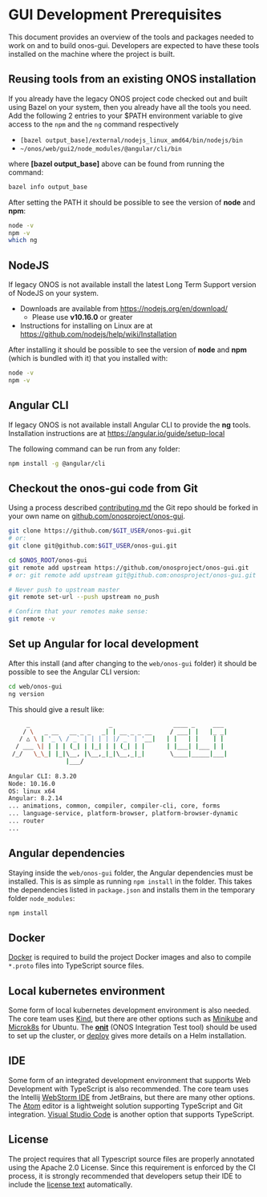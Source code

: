 <!--
SPDX-FileCopyrightText: 2020-present Open Networking Foundation <info@opennetworking.org>

SPDX-License-Identifier: Apache-2.0
-->

# GUI Development Prerequisites
This document provides an overview of the tools and packages needed to work on and to build onos-gui.
Developers are expected to have these tools installed on the machine where the project is built.

## Reusing tools from an existing ONOS installation
If you already have the legacy ONOS project code checked out and built using Bazel
on your system, then you already have all the tools you need.
Add the following 2 entries to your $PATH environment variable to give access
to the `npm` and the `ng` command respectively

* `[bazel output_base]/external/nodejs_linux_amd64/bin/nodejs/bin`
* `~/onos/web/gui2/node_modules/@angular/cli/bin`

where **[bazel output_base]** above can be found from running the command:
```bash
bazel info output_base
```

After setting the PATH it should be possible to see the version of **node** and **npm**:
```bash
node -v
npm -v
which ng
```

## NodeJS
If legacy ONOS is not available install the latest Long Term Support version of NodeJS on your system.

* Downloads are available from <https://nodejs.org/en/download/>
    * Please use **v10.16.0** or greater
* Instructions for installing on Linux are at <https://github.com/nodejs/help/wiki/Installation>

After installing it should be possible to see the version of **node** and **npm**
(which is bundled with it) that you installed with:
```bash
node -v
npm -v
```

## Angular CLI
If legacy ONOS is not available install Angular CLI to provide the **ng** tools. Installation instructions are at
<https://angular.io/guide/setup-local>

The following command can be run from any folder:
```bash
npm install -g @angular/cli
```

## Checkout the onos-gui code from Git
Using a process described [contributing.md](../../developers/contributing.md)
the Git repo should be forked in your own name on 
[github.com/onosproject/onos-gui](https://github.com/onosproject/onos-gui).

```bash
git clone https://github.com/$GIT_USER/onos-gui.git
# or: 
git clone git@github.com:$GIT_USER/onos-gui.git
```

```bash
cd $ONOS_ROOT/onos-gui
git remote add upstream https://github.com/onosproject/onos-gui.git
# or: git remote add upstream git@github.com:onosproject/onos-gui.git

# Never push to upstream master
git remote set-url --push upstream no_push

# Confirm that your remotes make sense:
git remote -v
```

## Set up Angular for local development
After this install (and after changing to the `web/onos-gui` folder) it should be
possible to see the Angular CLI version:
```bash
cd web/onos-gui
ng version
```
This should give a result like:

```bash
     _                      _                 ____ _     ___
    / \   _ __   __ _ _   _| | __ _ _ __     / ___| |   |_ _|
   / △ \ | '_ \ / _` | | | | |/ _` | '__|   | |   | |    | |
  / ___ \| | | | (_| | |_| | | (_| | |      | |___| |___ | |
 /_/   \_\_| |_|\__, |\__,_|_|\__,_|_|       \____|_____|___|
                |___/
    
Angular CLI: 8.3.20
Node: 10.16.0
OS: linux x64
Angular: 8.2.14
... animations, common, compiler, compiler-cli, core, forms
... language-service, platform-browser, platform-browser-dynamic
... router
...
``` 

## Angular dependencies
Staying inside the `web/onos-gui` folder, the Angular dependencies must be installed.
This is as simple as running `npm install` in the folder. This takes the dependencies
listed in `package.json` and installs them in the temporary folder `node_modules`:
```bash
npm install
```

## Docker
[Docker] is required to build the project Docker images and also to compile `*.proto` files into TypeScript source files.

## Local kubernetes environment
Some form of local kubernetes development environment is also needed.
The core team uses [Kind], but there are other options such as [Minikube] and [Microk8s] for Ubuntu.
The **[onit]** (ONOS Integration Test tool) should be used to set up the cluster,
or [deploy] gives more details on a Helm installation.

## IDE
Some form of an integrated development environment that supports Web Development
with TypeScript is also recommended. The core team uses the Intellij
[WebStorm IDE] from JetBrains, but there are many other options.
The [Atom] editor is a lightweight solution supporting TypeScript and Git integration.
[Visual Studio Code] is another option that supports TypeScript.

## License
The project requires that all Typescript source files are properly annotated using the Apache 2.0 License.
Since this requirement is enforced by the CI process, it is strongly recommended that developers
setup their IDE to include the [license text](https://github.com/onosproject/onos-gui/blob/master/build/licensing/boilerplate.ts.txt)
automatically.

[Docker]: https://docs.docker.com/install/
[Kind]: https://github.com/kubernetes-sigs/kind
[Minikube]: https://kubernetes.io/docs/tasks/tools/install-minikube/
[MicroK8s]: https://microk8s.io/

[WebStorm IDE]: https://www.jetbrains.com/webstorm/
[Atom]: https://atom.io/
[Visual Studio Code]: https://code.visualstudio.com

[onit]: ../../onos-test/docs/setup.md
[deploy]: ../../onos-config/docs/deployment.md
